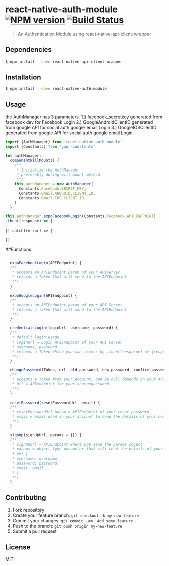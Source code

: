 # react-native-auth-module [![NPM version](https://badge.fury.io/js/react-native-auth-module.svg)](https://npmjs.org/package/react-native-auth-module) [![Build Status](https://travis-ci.org/Redmond%20Perez/react-native-auth-module.svg?branch=master)](https://travis-ci.org/Redmond%20Perez/react-native-auth-module)

> An Authentication Module using react-native-api-client-wrapper


## Dependencies
```sh
$ npm install --save react-native-api-client-wrapper
```

## Installation

```sh
$ npm install --save react-native-auth-module
```

## Usage
the AuthManager has 3 parameters. 
1.) facebook_secretkey generated from facebook dev for Facebook Login 
2.) GoogleAndroidClientID generated from google API for social auth google email Login
3.) GoogleIOSClientID generated from google API for social auth google email Login

```js
import {AuthManager} from 'react-native-auth-module'
import {Constants} from 'your-constants'

let authManager;
  componentWillMount() {
    /**
     * Initialize the AuthManager
     * preferably during will mount method
     **/
    this.authManager = new AuthManager(
      Constants.Facebook.SECRET_KEY,
      Constants.Gmail.ANDROID.CLIENT_ID,
      Constants.Gmail.IOS.CLIENT_ID
    )
  }

this.authManager.expoFacebookLogin(Constants.Facebook.API_ENDPOINT)
.then((response) => {
  
}).catch((error) => {

})
```

##Functions
```js

  expoFacebookLogin(APIEndpoint) {
  /**
   * accepts an APIEndpoint param of your APIServer
   * returns a Token that will send to the APIEndpoint
   **/
  }

  expoGoogleLogin(APIEndpoint) {
  /**
   * accepts an APIEndpoint param of your API Server
   * returns a token that will send to the APIEndpoint
   **/
  }

  credentialsLogin(loginUrl, username, password) {
  /**
   * default login usage
   * loginUrl = Login APIEndpoint of your API Server
   * username, password
   * returns a Token which you can access by .then((resposne) => {response.key})
   **/
  }

  changePassword(Token, url, old_password, new_password, confirm_password) {
  /**
   * accepts a Token from your Account, can be null depends on your API Server
   * url = APIendpoint for your changepassword
   **/
  }

  resetPassword(resetPasswordUrl, email) {
  /**
   * resetPasswordUrl param = APIEndpoint of your reset password
   * email = email used in your account to send the details of your new password
   **/
  }

  signUp(signUpUrl, params = {}) {
  /**
   * signUpUrl = APIEndpoint where you send the params object
   * params = object type parameter that will send the details of your registration
   * ex: {
   * username: username,
   * password; password,
   * email: email
   * }
   **/
  }

```

## Contributing

1. Fork repository
2. Create your feature branch: `git checkout -b my-new-feature`
3. Commit your changes: `git commit -am 'Add some feature'`
4. Push to the branch: `git push origin my-new-feature`
5. Submit a pull request

## License

MIT
